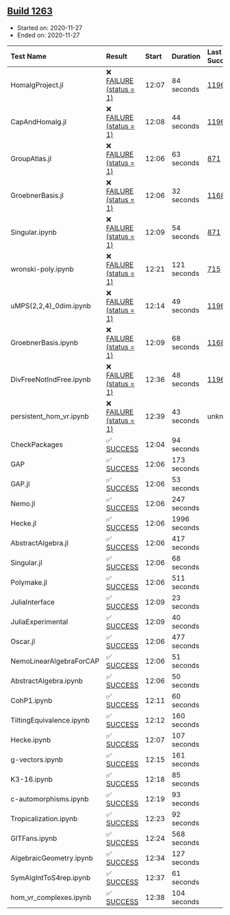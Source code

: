 ## [Build 1263](https://oscarci.mathematik.uni-kl.de/job/oscar-stable/1263/)

* Started on: 2020-11-27
* Ended on: 2020-11-27

| Test Name    | Result | Start | Duration | Last Success | First Failure |
|:-------------|:-------|:------|:---------|:-------------|:--------------|
| HomalgProject.jl | ❌ [FAILURE (status = 1)](https://oscarci.mathematik.uni-kl.de/job/oscar-stable/1263/artifact/logs/build-1263/HomalgProject.jl.log) | 12:07 | 84 seconds | [1196](https://oscarci.mathematik.uni-kl.de/job/oscar-stable/1196/) | [1197](https://oscarci.mathematik.uni-kl.de/job/oscar-stable/1197/) |
| CapAndHomalg.jl | ❌ [FAILURE (status = 1)](https://oscarci.mathematik.uni-kl.de/job/oscar-stable/1263/artifact/logs/build-1263/CapAndHomalg.jl.log) | 12:08 | 44 seconds | [1196](https://oscarci.mathematik.uni-kl.de/job/oscar-stable/1196/) | [1197](https://oscarci.mathematik.uni-kl.de/job/oscar-stable/1197/) |
| GroupAtlas.jl | ❌ [FAILURE (status = 1)](https://oscarci.mathematik.uni-kl.de/job/oscar-stable/1263/artifact/logs/build-1263/GroupAtlas.jl.log) | 12:06 | 63 seconds | [871](https://oscarci.mathematik.uni-kl.de/job/oscar-stable/871/) | [872](https://oscarci.mathematik.uni-kl.de/job/oscar-stable/872/) |
| GroebnerBasis.jl | ❌ [FAILURE (status = 1)](https://oscarci.mathematik.uni-kl.de/job/oscar-stable/1263/artifact/logs/build-1263/GroebnerBasis.jl.log) | 12:06 | 32 seconds | [1168](https://oscarci.mathematik.uni-kl.de/job/oscar-stable/1168/) | [1169](https://oscarci.mathematik.uni-kl.de/job/oscar-stable/1169/) |
| Singular.ipynb | ❌ [FAILURE (status = 1)](https://oscarci.mathematik.uni-kl.de/job/oscar-stable/1263/artifact/logs/build-1263/Singular.ipynb.log) | 12:09 | 54 seconds | [871](https://oscarci.mathematik.uni-kl.de/job/oscar-stable/871/) | [872](https://oscarci.mathematik.uni-kl.de/job/oscar-stable/872/) |
| wronski-poly.ipynb | ❌ [FAILURE (status = 1)](https://oscarci.mathematik.uni-kl.de/job/oscar-stable/1263/artifact/logs/build-1263/wronski-poly.ipynb.log) | 12:21 | 121 seconds | [715](https://oscarci.mathematik.uni-kl.de/job/oscar-stable/715/) | [716](https://oscarci.mathematik.uni-kl.de/job/oscar-stable/716/) |
| uMPS(2,2,4)_0dim.ipynb | ❌ [FAILURE (status = 1)](https://oscarci.mathematik.uni-kl.de/job/oscar-stable/1263/artifact/logs/build-1263/uMPS-2-2-4-_0dim.ipynb.log) | 12:14 | 49 seconds | [1196](https://oscarci.mathematik.uni-kl.de/job/oscar-stable/1196/) | [1197](https://oscarci.mathematik.uni-kl.de/job/oscar-stable/1197/) |
| GroebnerBasis.ipynb | ❌ [FAILURE (status = 1)](https://oscarci.mathematik.uni-kl.de/job/oscar-stable/1263/artifact/logs/build-1263/GroebnerBasis.ipynb.log) | 12:09 | 68 seconds | [1168](https://oscarci.mathematik.uni-kl.de/job/oscar-stable/1168/) | [1169](https://oscarci.mathematik.uni-kl.de/job/oscar-stable/1169/) |
| DivFreeNotIndFree.ipynb | ❌ [FAILURE (status = 1)](https://oscarci.mathematik.uni-kl.de/job/oscar-stable/1263/artifact/logs/build-1263/DivFreeNotIndFree.ipynb.log) | 12:36 | 48 seconds | [1196](https://oscarci.mathematik.uni-kl.de/job/oscar-stable/1196/) | [1197](https://oscarci.mathematik.uni-kl.de/job/oscar-stable/1197/) |
| persistent_hom_vr.ipynb | ❌ [FAILURE (status = 1)](https://oscarci.mathematik.uni-kl.de/job/oscar-stable/1263/artifact/logs/build-1263/persistent_hom_vr.ipynb.log) | 12:39 | 43 seconds | unknown | unknown |
| CheckPackages | ✅ [SUCCESS](https://oscarci.mathematik.uni-kl.de/job/oscar-stable/1263/artifact/logs/build-1263/CheckPackages.log) | 12:04 | 94 seconds |  |  |
| GAP | ✅ [SUCCESS](https://oscarci.mathematik.uni-kl.de/job/oscar-stable/1263/artifact/logs/build-1263/GAP.log) | 12:06 | 173 seconds |  |  |
| GAP.jl | ✅ [SUCCESS](https://oscarci.mathematik.uni-kl.de/job/oscar-stable/1263/artifact/logs/build-1263/GAP.jl.log) | 12:06 | 53 seconds |  |  |
| Nemo.jl | ✅ [SUCCESS](https://oscarci.mathematik.uni-kl.de/job/oscar-stable/1263/artifact/logs/build-1263/Nemo.jl.log) | 12:06 | 247 seconds |  |  |
| Hecke.jl | ✅ [SUCCESS](https://oscarci.mathematik.uni-kl.de/job/oscar-stable/1263/artifact/logs/build-1263/Hecke.jl.log) | 12:06 | 1996 seconds |  |  |
| AbstractAlgebra.jl | ✅ [SUCCESS](https://oscarci.mathematik.uni-kl.de/job/oscar-stable/1263/artifact/logs/build-1263/AbstractAlgebra.jl.log) | 12:06 | 417 seconds |  |  |
| Singular.jl | ✅ [SUCCESS](https://oscarci.mathematik.uni-kl.de/job/oscar-stable/1263/artifact/logs/build-1263/Singular.jl.log) | 12:06 | 68 seconds |  |  |
| Polymake.jl | ✅ [SUCCESS](https://oscarci.mathematik.uni-kl.de/job/oscar-stable/1263/artifact/logs/build-1263/Polymake.jl.log) | 12:06 | 511 seconds |  |  |
| JuliaInterface | ✅ [SUCCESS](https://oscarci.mathematik.uni-kl.de/job/oscar-stable/1263/artifact/logs/build-1263/JuliaInterface.log) | 12:09 | 23 seconds |  |  |
| JuliaExperimental | ✅ [SUCCESS](https://oscarci.mathematik.uni-kl.de/job/oscar-stable/1263/artifact/logs/build-1263/JuliaExperimental.log) | 12:09 | 40 seconds |  |  |
| Oscar.jl | ✅ [SUCCESS](https://oscarci.mathematik.uni-kl.de/job/oscar-stable/1263/artifact/logs/build-1263/Oscar.jl.log) | 12:06 | 477 seconds |  |  |
| NemoLinearAlgebraForCAP | ✅ [SUCCESS](https://oscarci.mathematik.uni-kl.de/job/oscar-stable/1263/artifact/logs/build-1263/NemoLinearAlgebraForCAP.log) | 12:06 | 51 seconds |  |  |
| AbstractAlgebra.ipynb | ✅ [SUCCESS](https://oscarci.mathematik.uni-kl.de/job/oscar-stable/1263/artifact/logs/build-1263/AbstractAlgebra.ipynb.log) | 12:06 | 50 seconds |  |  |
| CohP1.ipynb | ✅ [SUCCESS](https://oscarci.mathematik.uni-kl.de/job/oscar-stable/1263/artifact/logs/build-1263/CohP1.ipynb.log) | 12:11 | 60 seconds |  |  |
| TiltingEquivalence.ipynb | ✅ [SUCCESS](https://oscarci.mathematik.uni-kl.de/job/oscar-stable/1263/artifact/logs/build-1263/TiltingEquivalence.ipynb.log) | 12:12 | 160 seconds |  |  |
| Hecke.ipynb | ✅ [SUCCESS](https://oscarci.mathematik.uni-kl.de/job/oscar-stable/1263/artifact/logs/build-1263/Hecke.ipynb.log) | 12:07 | 107 seconds |  |  |
| g-vectors.ipynb | ✅ [SUCCESS](https://oscarci.mathematik.uni-kl.de/job/oscar-stable/1263/artifact/logs/build-1263/g-vectors.ipynb.log) | 12:15 | 161 seconds |  |  |
| K3-16.ipynb | ✅ [SUCCESS](https://oscarci.mathematik.uni-kl.de/job/oscar-stable/1263/artifact/logs/build-1263/K3-16.ipynb.log) | 12:18 | 85 seconds |  |  |
| c-automorphisms.ipynb | ✅ [SUCCESS](https://oscarci.mathematik.uni-kl.de/job/oscar-stable/1263/artifact/logs/build-1263/c-automorphisms.ipynb.log) | 12:19 | 93 seconds |  |  |
| Tropicalization.ipynb | ✅ [SUCCESS](https://oscarci.mathematik.uni-kl.de/job/oscar-stable/1263/artifact/logs/build-1263/Tropicalization.ipynb.log) | 12:23 | 92 seconds |  |  |
| GITFans.ipynb | ✅ [SUCCESS](https://oscarci.mathematik.uni-kl.de/job/oscar-stable/1263/artifact/logs/build-1263/GITFans.ipynb.log) | 12:24 | 568 seconds |  |  |
| AlgebraicGeometry.ipynb | ✅ [SUCCESS](https://oscarci.mathematik.uni-kl.de/job/oscar-stable/1263/artifact/logs/build-1263/AlgebraicGeometry.ipynb.log) | 12:34 | 127 seconds |  |  |
| SymAlgIntToS4rep.ipynb | ✅ [SUCCESS](https://oscarci.mathematik.uni-kl.de/job/oscar-stable/1263/artifact/logs/build-1263/SymAlgIntToS4rep.ipynb.log) | 12:37 | 61 seconds |  |  |
| hom_vr_complexes.ipynb | ✅ [SUCCESS](https://oscarci.mathematik.uni-kl.de/job/oscar-stable/1263/artifact/logs/build-1263/hom_vr_complexes.ipynb.log) | 12:38 | 104 seconds |  |  |
